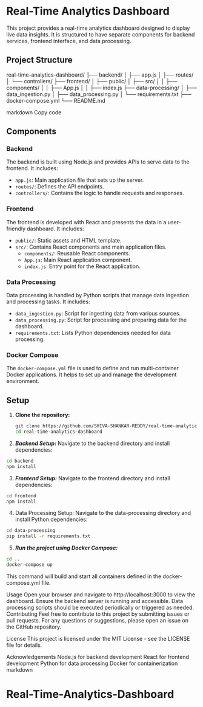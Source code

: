 # Real-Time Analytics Dashboard

This project provides a real-time analytics dashboard designed to display live data insights. It is structured to have separate components for backend services, frontend interface, and data processing.

## Project Structure

real-time-analytics-dashboard/
├── backend/
│ ├── app.js
│ ├── routes/
│ └── controllers/
├── frontend/
│ ├── public/
│ ├── src/
│ │ ├── components/
│ │ ├── App.js
│ │ ├── index.js
├── data-processing/
│ ├── data_ingestion.py
│ ├── data_processing.py
│ └── requirements.txt
├── docker-compose.yml
└── README.md

markdown
Copy code

## Components

### Backend

The backend is built using Node.js and provides APIs to serve data to the frontend. It includes:

- `app.js`: Main application file that sets up the server.
- `routes/`: Defines the API endpoints.
- `controllers/`: Contains the logic to handle requests and responses.

### Frontend

The frontend is developed with React and presents the data in a user-friendly dashboard. It includes:

- `public/`: Static assets and HTML template.
- `src/`: Contains React components and main application files.
  - `components/`: Reusable React components.
  - `App.js`: Main React application component.
  - `index.js`: Entry point for the React application.

### Data Processing

Data processing is handled by Python scripts that manage data ingestion and processing tasks. It includes:

- `data_ingestion.py`: Script for ingesting data from various sources.
- `data_processing.py`: Script for processing and preparing data for the dashboard.
- `requirements.txt`: Lists Python dependencies needed for data processing.

### Docker Compose

The `docker-compose.yml` file is used to define and run multi-container Docker applications. It helps to set up and manage the development environment.

## Setup

1. **Clone the repository:**

   ```bash
   git clone https://github.com/SHIVA-SHANKAR-REDDY/real-time-analytics-dashboard.git
   cd real-time-analytics-dashboard
   ```

2. **_Backend Setup:_**
   Navigate to the backend directory and install dependencies:

```bash
cd backend
npm install
```

3. **_Frontend Setup:_**
   Navigate to the frontend directory and install dependencies:

```bash
cd frontend
npm install
```

4. Data Processing Setup:
   Navigate to the data-processing directory and install Python dependencies:

```bash
cd data-processing
pip install -r requirements.txt
```

5. **_Run the project using Docker Compose:_**

```bash
cd ..
docker-compose up
```

This command will build and start all containers defined in the docker-compose.yml file.

Usage
Open your browser and navigate to http://localhost:3000 to view the dashboard.
Ensure the backend server is running and accessible.
Data processing scripts should be executed periodically or triggered as needed.
Contributing
Feel free to contribute to this project by submitting issues or pull requests. For any questions or suggestions, please open an issue on the GitHub repository.

License
This project is licensed under the MIT License - see the LICENSE file for details.

Acknowledgements
Node.js for backend development
React for frontend development
Python for data processing
Docker for containerization
markdown
# Real-Time-Analytics-Dashboard
